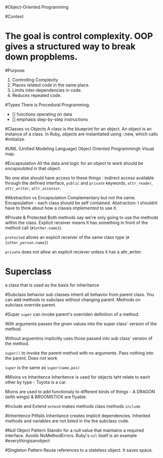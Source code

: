 #Object-Oriented Programming

#Context
# The goal is control complexity. OOP gives a structured way to break down propblems.

#Purpose
1. Controlling Complexity
2. Places related code in the same place.
3. Limits inter-dependencies in code.
4. Reduces repeated code.

#Types
There is Procedural Programming.
- [] functions operating on data
- [] emphasis step-by-step instructions

#Classes vs Objects
A class is the blueprint for an object. An object is an instance of a class. In Ruby, objects are instantiated using ::new, which calls #initialize.

#UML (Unified Modeling Language)
Object Oriented Programmingh Visual map.

#Encapsulation
All the data and logic for an object to work should be _encapsulated_ in that object.

No one else should have access to these things : indirect access available through the defined interface, `public` and `private` keywords, `attr_reader`, `attr_writer`, `attr_accessor`.

#Abstraction vs Encapsulation
Complementary but not the same. Encapsulation - each class should be self contained. Abstraction: I shouldnt have to think about how a classis _implemented_ to use it.

#Private & Protected
Both methods say we're only going to use the methods within the class. Explicit receiver means it has something in front of the method call (`#{other.name}`).

`protected` allows an explicit receiver of the same class type (`#{other_person.name}`)

`private` does not allow an explicit reciever unless it has a attr_writer.

# Superclass
a class that is used as the basis for inheritance

#Subclass behavior
sub classes inherit all behavior from parent class. You can add methods to subclass without changing parent. Methods on subclass override parent.

#Super
`super` can invoke parent's overriden definition of a method.

With arguments passes the given values into the super class' version of the method.

Without arguemtns implicitly uses those passed into sub class' version of the method.

`super()` to invoke the parent method with no arguments. Pass nothing into the parent. Does not work

`super` is the same as `super(name,pos)`

#Mixins vs Inheritence
Inheritence is used for objects taht relate to each other by type - Toyota is a car.


Mixins are used to add functionaly to different kinds of things - A DRAGON (with wings) & BROOMSTICK are flyable.

#Include and Extend
`extend` makes methods class methods
`include`

#Inheritence Pitfalls
Inheritance creates implicit dependencies. Inherited methods and variables are not listed in the the subclass code.

#Null Object Pattern
Standin for a null value that maintains a required interface. Avoids NoMethodErrors. Ruby's `nil` itself is an example #everythingisanobject

#Singleton Pattern
Reuse references to a stateless object. It saves space.
